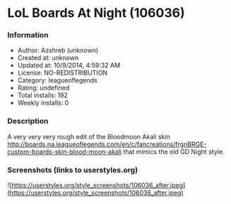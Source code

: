 # LoL Boards At Night (106036)

### Information
- Author: Azshreb (unknown)
- Created at: unknown
- Updated at: 10/9/2014, 4:59:32 AM
- License: NO-REDISTRIBUTION
- Category: leagueoflegends
- Rating: undefined
- Total installs: 192
- Weekly installs: 0


### Description
A very very very rough edit of the Bloodmoon Akali skin http://boards.na.leagueoflegends.com/en/c/fancreations/frgnBRGE-custom-boards-skin-blood-moon-akali that mimics the old GD Night style.


### Screenshots (links to userstyles.org)
![https://userstyles.org/style_screenshots/106036_after.jpeg](https://userstyles.org/style_screenshots/106036_after.jpeg)


